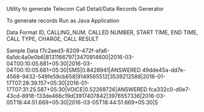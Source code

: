 Utility to generate Telecom Call Detail/Data Records Generator

To generate records
Run as Java Application

Data Format
ID, CALLING_NUM, CALLED NUMBER, START TIME, END TIME, CALL TYPE, CHARGE, CALL RESULT

Sample Data
f7c2aed3-8209-472f-afa6-6a1dc4a0e0b6|8131166797|3470914600|2016-03-04T00:10:05.681+05:30|2016-03-04T00:10:05.681+05:30|SMS|0.8428941|ANSWERED
49dde45a-dd7e-4568-9432-549fe59cb658|9149565512|3539212588|2016-01-17T07:28:39.157+05:30|2016-01-17T07:31:25.587+05:30|VOICE|0.52268726|ANSWERED
fca332c0-d0e7-43cd-8918-133de466c19d|3917407842|3976557336|2016-03-05T18:44:51.669+05:30|2016-03-05T18:44:51.669+05:30|S
